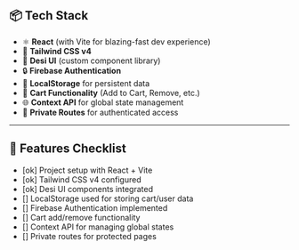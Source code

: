 ## 📦 Tech Stack

- ⚛️ **React** (with Vite for blazing-fast dev experience)
- 🎨 **Tailwind CSS v4**
- 💅 **Desi UI** (custom component library)
- 🔒 **Firebase Authentication**
- 💾 **LocalStorage** for persistent data
- 🛒 **Cart Functionality** (Add to Cart, Remove, etc.)
- 🌐 **Context API** for global state management
- 🔐 **Private Routes** for authenticated access

---

## 🔧 Features Checklist

- [ok] Project setup with React + Vite
- [ok] Tailwind CSS v4 configured
- [ok] Desi UI components integrated
- [] LocalStorage used for storing cart/user data
- [] Firebase Authentication implemented
- [] Cart add/remove functionality
- [] Context API for managing global states
- [] Private routes for protected pages

